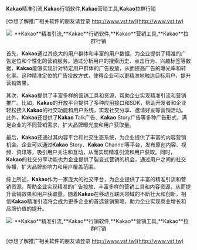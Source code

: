 **Kakao**精准引流,**Kakao**行销软件,**Kakao**营销工具,**Kakao**拉群行销

[😍想了解推广相关软件的朋友请登录 http://www.vst.tw](http://www.vst.tw)

 <center><img src="https://vst.tw/MP4/tuiguang/png/1.png" alt="**Kakao**精准引流,**Kakao**行销软件,**Kakao**营销工具,**Kakao**拉群行销"></center>

首先，**Kakao**通过其庞大的用户群体和丰富的用户数据，为企业提供了精准的广告定位和个性化的营销服务。通过分析用户的搜索历史、点击行为、兴趣标签等数据，**Kakao**能够实现针对特定用户群体的广告投放，从而提高广告的曝光率和转化率。这种精准定位的广告投放方式，使得企业可以更精准地触达目标用户，提升营销效果。

其次，**Kakao**提供了丰富多样的营销工具和资源，帮助企业实现精准引流和营销推广。比如，**Kakao**的开放平台提供了多种应用接口和SDK，帮助开发者和企业轻松接入**Kakao**的社交功能和用户系统，实现社交分享、邀请好友等营销活动。此外，**Kakao**还提供了**Kakao** Talk广告、**Kakao** Story广告等多种广告形式，满足企业的不同营销需求，扩大品牌曝光度和用户获取量。

最后，**Kakao**还通过其内容平台和社交生态系统，为企业提供了丰富的内容营销机会。企业可以通过**Kakao** Story、**Kakao** Channel等平台，发布原创内容、视频、资讯等，吸引用户关注和互动，从而实现精准引流和用户获取。同时，**Kakao**的社交分享功能也为企业提供了裂变式营销的机会，通过用户之间的社交传播，扩大品牌影响力和用户覆盖范围。

综上所述，**Kakao**作为一家庞大的社交平台，为企业提供了丰富的精准引流和营销资源，帮助企业实现精准的广告投放、丰富多样的营销工具和内容资源，从而提升营销效果和用户获取量。随着**Kakao**在移动互联网领域的不断壮大和创新，相信**Kakao**精准引流将会成为更多企业的首选营销策略，助力企业实现商业增长和品牌价值的提升。

 <center><img src="https://vst.tw/MP4/tuiguang/png/8.png" alt="**Kakao**精准引流,**Kakao**行销软件,**Kakao**营销工具,**Kakao**拉群行销"></center>

[😍想了解推广相关软件的朋友请登录 http://www.vst.tw](http://www.vst.tw)




